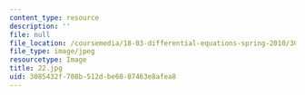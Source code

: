 ```yaml
---
content_type: resource
description: ''
file: null
file_location: /coursemedia/18-03-differential-equations-spring-2010/3085432f708b512dbe6087463e8afea8_22.jpg
file_type: image/jpeg
resourcetype: Image
title: 22.jpg
uid: 3085432f-708b-512d-be60-87463e8afea8
---
```

